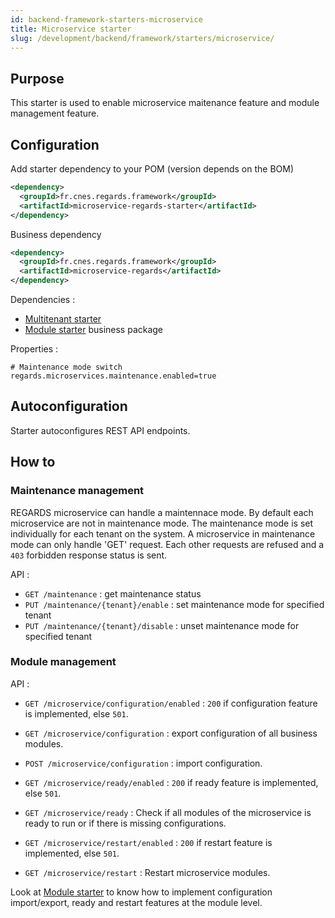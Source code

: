 ```yaml
---
id: backend-framework-starters-microservice
title: Microservice starter
slug: /development/backend/framework/starters/microservice/
---
```



## Purpose

This starter is used to enable microservice maitenance feature and module management feature.

## Configuration

Add starter dependency to your POM (version depends on the BOM)

```xml
<dependency>
  <groupId>fr.cnes.regards.framework</groupId>
  <artifactId>microservice-regards-starter</artifactId>
</dependency>
```

Business dependency

```xml
<dependency>
  <groupId>fr.cnes.regards.framework</groupId>
  <artifactId>microservice-regards</artifactId>
</dependency>
```

Dependencies :

* [Multitenant starter](../multitenant/)
* [Module starter](../module/) business package

Properties :

```properties
# Maintenance mode switch
regards.microservices.maintenance.enabled=true
```

## Autoconfiguration

Starter autoconfigures REST API endpoints.

## How to

### Maintenance management

REGARDS microservice can handle a maintennace mode. By default each microservice are not in maintenance mode.
The maintenance mode is set individually for each tenant on the system.
A microservice in maintenance mode can only handle 'GET' request. Each other requests are refused and a `403` forbidden response status is sent.

API :

* `GET /maintenance` : get maintenance status
* `PUT /maintenance/{tenant}/enable` : set maintenance mode for specified tenant
* `PUT /maintenance/{tenant}/disable` : unset maintenance mode for specified tenant

### Module management

API :

* `GET /microservice/configuration/enabled` : `200` if configuration feature is implemented, else `501`.
* `GET /microservice/configuration` : export configuration of all business modules.
* `POST /microservice/configuration` : import configuration.

* `GET /microservice/ready/enabled` : `200` if ready feature is implemented, else `501`.
* `GET /microservice/ready` : Check if all modules of the microservice is ready to run or if there is missing configurations.

* `GET /microservice/restart/enabled` : `200` if restart feature is implemented, else `501`.
* `GET /microservice/restart` : Restart microservice modules.

Look at [Module starter](../module/) to know how to implement configuration import/export, ready and restart features at the module level.
